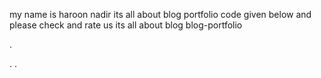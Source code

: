 my name is haroon nadir its all about blog portfolio code given below and please check and rate us its all about blog
                  blog-portfolio 

.

.
.
